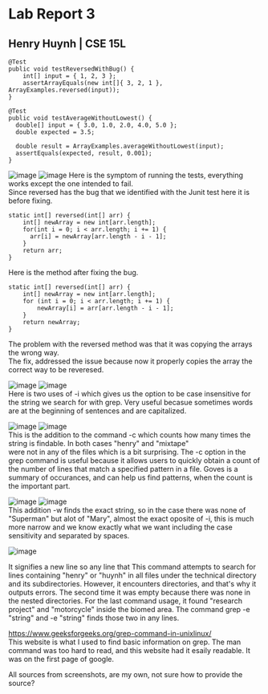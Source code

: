 # Lab Report 3 
## Henry Huynh | CSE 15L
  	@Test
	public void testReversedWithBug() {
  		int[] input = { 1, 2, 3 };
		assertArrayEquals(new int[]{ 3, 2, 1 }, ArrayExamples.reversed(input));
	}
 
    @Test
    public void testAverageWithoutLowest() {
      double[] input = { 3.0, 1.0, 2.0, 4.0, 5.0 };
      double expected = 3.5;

      double result = ArrayExamples.averageWithoutLowest(input);
      assertEquals(expected, result, 0.001);
    }


![image](https://i.imgur.com/Cw5ww8u.png)
![image](https://i.imgur.com/n8kUP9O.png)
Here is the symptom of running the tests, everything works except the one intended to fail.  
Since reversed has the bug that we identified with the Junit test here it is before fixing.    

    static int[] reversed(int[] arr) {
        int[] newArray = new int[arr.length];
        for(int i = 0; i < arr.length; i += 1) {
          arr[i] = newArray[arr.length - i - 1];
        }
        return arr;
    }     
    
Here is the method after fixing the bug.    

    static int[] reversed(int[] arr) {
        int[] newArray = new int[arr.length];
        for (int i = 0; i < arr.length; i += 1) {
            newArray[i] = arr[arr.length - i - 1];
        }
        return newArray;
    }
The problem with the reversed method was that it was copying the arrays the wrong way.   
The fix, addressed the issue because now it properly copies the array the correct way to be reveresed. 

![image](https://i.imgur.com/ouMhHnc.png)
![image](https://i.imgur.com/mVHMWwG.png)    
Here is two uses of -i which gives us the option to be case insensitive for the string we search for with grep. 
Very useful becasue sometimes words are at the beginning of sentences and are capitalized.   

![image](https://i.imgur.com/EGWIIss.png)
![image](https://github.com/huynhhenry/cse15l-lab-reports/assets/146884910/eb3c465c-d460-4d3f-85a6-b4fe1ae00040)    
This is the addition to the command -c which counts how many times the string is findable. In both cases "henry" and "mixtape"   
were not in any of the files which is a bit surprising.  The -c option in the grep command is useful because it allows users to quickly obtain a count of the number of lines that match a specified pattern in a file. Goves is a summary of occurances, and can help us find patterns, when the count is the important part. 

![image](https://i.imgur.com/gYVVEBU.png)
![image](https://i.imgur.com/SdQcS8W.png)      
This addition -w finds the exact string, so in the case there was none of "Superman" but alot of "Mary", almost the exact oposite of -i, this is much more narrow and we know exactly what we want including the case sensitivity and separated by spaces.

![image](https://i.imgur.com/fp6boYF.png)     
     
It signifies a new line so any line that This command attempts to search for lines containing "henry" or "huynh" in all files under the technical directory and its subdirectories. However, it encounters directories, and that's why it outputs errors. The second time it was empty because there was none in the nested directories. For the last command usage, it found "research project" and "motorcycle" inside the biomed area. The command grep -e "string" and -e "string" finds those two in any lines. 
      
https://www.geeksforgeeks.org/grep-command-in-unixlinux/         
This website is what I used to find basic information on grep. The man command was too hard to read, and this website had it esaily readable. It was on the first page of google. 

All sources from screenshots, are my own, not sure how to provide the source?


